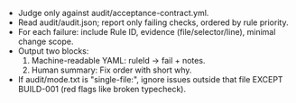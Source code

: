 - Judge only against audit/acceptance-contract.yml.
- Read audit/audit.json; report only failing checks, ordered by rule priority.
- For each failure: include Rule ID, evidence (file/selector/line), minimal change scope.
- Output two blocks:
  1. Machine-readable YAML: ruleId -> fail + notes.
  2. Human summary: Fix order with short why.
- If audit/mode.txt is "single-file:<path>", ignore issues outside that file EXCEPT BUILD-001 (red flags like broken typecheck).
